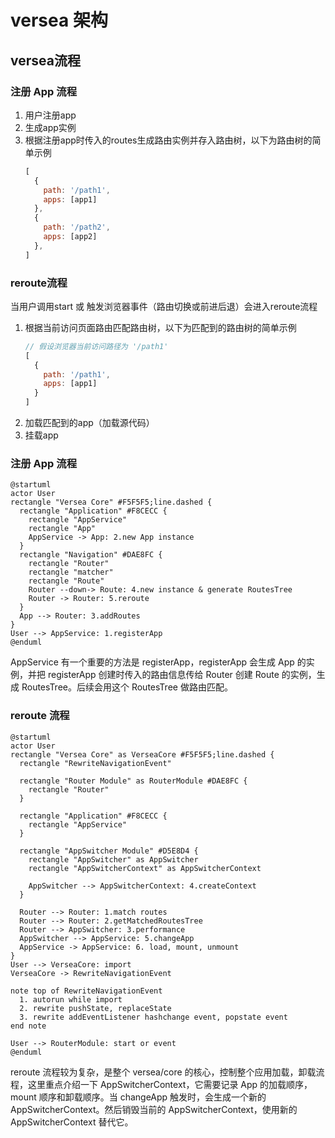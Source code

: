 # versea 架构

## versea流程

### 注册 App 流程

1. 用户注册app
1. 生成app实例
1. 根据注册app时传入的routes生成路由实例并存入路由树，以下为路由树的简单示例
    ```js
    [
      {
        path: '/path1',
        apps: [app1]
      },
      {
        path: '/path2',
        apps: [app2]
      },
    ]
    ```

### reroute流程

当用户调用start 或 触发浏览器事件（路由切换或前进后退）会进入reroute流程

1. 根据当前访问页面路由匹配路由树，以下为匹配到的路由树的简单示例
    ```js
    // 假设浏览器当前访问路径为 '/path1'
    [
      {
        path: '/path1',
        apps: [app1]
      }
    ]
    ```
1. 加载匹配到的app（加载源代码）
1. 挂载app


### 注册 App 流程

```plantuml
@startuml
actor User
rectangle "Versea Core" #F5F5F5;line.dashed {
  rectangle "Application" #F8CECC {
    rectangle "AppService"
    rectangle "App"
    AppService -> App: 2.new App instance
  }
  rectangle "Navigation" #DAE8FC {
    rectangle "Router"
    rectangle "matcher"
    rectangle "Route"
    Router --down-> Route: 4.new instance & generate RoutesTree
    Router -> Router: 5.reroute
  }
  App --> Router: 3.addRoutes
}
User --> AppService: 1.registerApp
@enduml
```

AppService 有一个重要的方法是 registerApp，registerApp 会生成 App 的实例，并把 registerApp 创建时传入的路由信息传给 Router 创建 Route 的实例，生成 RoutesTree。后续会用这个 RoutesTree 做路由匹配。

### reroute 流程

```plantuml
@startuml
actor User
rectangle "Versea Core" as VerseaCore #F5F5F5;line.dashed {
  rectangle "RewriteNavigationEvent"

  rectangle "Router Module" as RouterModule #DAE8FC {
    rectangle "Router"
  }

  rectangle "Application" #F8CECC {
    rectangle "AppService"
  }

  rectangle "AppSwitcher Module" #D5E8D4 {
    rectangle "AppSwitcher" as AppSwitcher
    rectangle "AppSwitcherContext" as AppSwitcherContext

    AppSwitcher --> AppSwitcherContext: 4.createContext
  }

  Router --> Router: 1.match routes
  Router --> Router: 2.getMatchedRoutesTree
  Router --> AppSwitcher: 3.performance
  AppSwitcher --> AppService: 5.changeApp
  AppService -> AppService: 6. load, mount, unmount
}
User --> VerseaCore: import
VerseaCore -> RewriteNavigationEvent

note top of RewriteNavigationEvent
  1. autorun while import
  2. rewrite pushState, replaceState
  3. rewrite addEventListener hashchange event, popstate event
end note

User --> RouterModule: start or event
@enduml
```

reroute 流程较为复杂，是整个 versea/core 的核心，控制整个应用加载，卸载流程，这里重点介绍一下 AppSwitcherContext，它需要记录 App 的加载顺序，mount 顺序和卸载顺序。当 changeApp 触发时，会生成一个新的 AppSwitcherContext。然后销毁当前的 AppSwitcherContext，使用新的 AppSwitcherContext 替代它。

